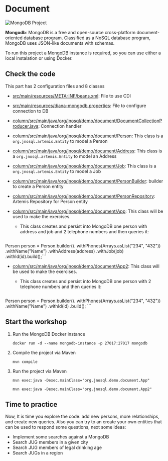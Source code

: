 # Document

![MongoDB Project](http://www.jnosql.org/img/logos/mongodb.png)


**Mongodb**: MongoDB is a free and open-source cross-platform document-oriented database program. Classified as a NoSQL database program, MongoDB uses JSON-like documents with schemas.


To run this project a MongoDB instance is required, so you can use either a local instalation or using Docker.



## Check the code

This part has 2 configuration files and 8 classes


* [src/main/resources/META-INF/beans.xml](src/main/resources/META-INF/beans.xml): File to use CDI

* [src/main/resources/diana-mongodb.properties](src/main/resources/diana-mongodb.properties): File to configure connection to DB

* [column/src/main/java/org/jnosql/demo/document/DocumentCollectionProducer.java](org/jnosql/demo/document/DocumentCollectionProducer.java): Connection handler

* [column/src/main/java/org/jnosql/demo/document/Person](src/main/java/org/jnosql/demo/document/Person.java): This class is a `org.jnosql.artemis.Entity` to model a Person

* [column/src/main/java/org/jnosql/demo/document/Address](src/main/java/org/jnosql/demo/document/Address.java): This class is a `org.jnosql.artemis.Entity` to model an Address

* [column/src/main/java/org/jnosql/demo/document/Job](src/main/java/org/jnosql/demo/document/Job.java): This class is a `org.jnosql.artemis.Entity` to model a Job

* [column/src/main/java/org/jnosql/demo/document/PersonBuilder](src/main/java/org/jnosql/demo/document/PersonBuilder.java): builder to create a Person entity

* [column/src/main/java/org/jnosql/demo/document/PersonRepository](src/main/java/org/jnosql/demo/document/PersonRepository.java): Artemis Repository for Person entity

* [column/src/main/java/org/jnosql/demo/document/App](src/main/java/org/jnosql/demo/document/App.java): This class will be used to make the exercises.

	* This class creates and persist into MongoDB one person with address and job and 2 telephone numbers and then queries it:
	```java
Person person = Person.builder().
                    withPhones(Arrays.asList("234", "432"))
                    .withName("Name")
                    .withAddress(address)
                    .withJob(job)
                    .withId(id).build();```
                    
* [column/src/main/java/org/jnosql/demo/document/App2](src/main/java/org/jnosql/demo/document/App2.java): This class will be used to make the exercises.
	
	* This class creates and persist into MongoDB one person with 2 telephone numbers and then queries it:
	```java
 Person person = Person.builder().
                    withPhones(Arrays.asList("234", "432"))
                    .withName("Name")
                    .withId(id)
                    .build(); ```
	  
## Start the workshop

1. Run the MongoDB Docker instance

	```
	docker run -d --name mongodb-instance -p 27017:27017 mongodb
	```
  
2. Compile the project via Maven 
	```
	mvn compile
	```
3. Run the project via Maven 
	```
	mvn exec:java -Dexec.mainClass="org.jnosql.demo.document.App"
	
	mvn exec:java -Dexec.mainClass="org.jnosql.demo.document.App2"
	```
	
## Time to practice

Now, It is time you explore the code: add new persons, more relationships, and create new queries. 
Also you can try to an create your own entities that can be used to respond some questions, next some ideas: 

* Implement some searches against a MongoDB
* Search JUG members in a given city
* Search JUG members of legal drinking age
* Search JUGs in a region
